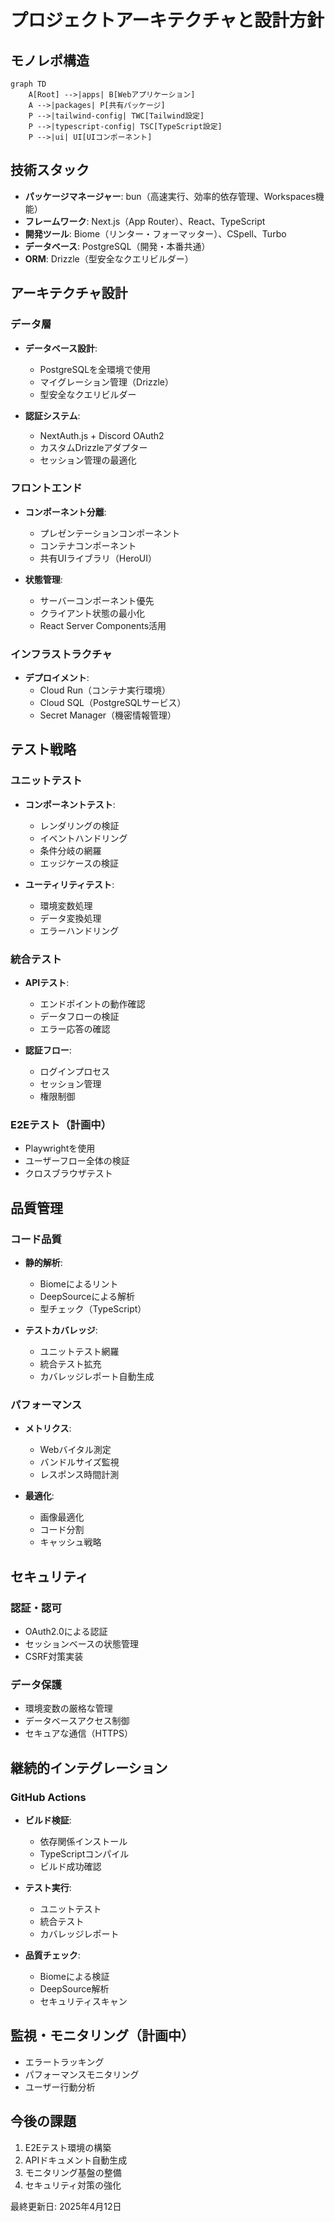 # プロジェクトアーキテクチャと設計方針

## モノレポ構造

```mermaid
graph TD
    A[Root] -->|apps| B[Webアプリケーション]
    A -->|packages| P[共有パッケージ]
    P -->|tailwind-config| TWC[Tailwind設定]
    P -->|typescript-config| TSC[TypeScript設定]
    P -->|ui| UI[UIコンポーネント]
```

## 技術スタック

- **パッケージマネージャー**: bun（高速実行、効率的依存管理、Workspaces機能）
- **フレームワーク**: Next.js（App Router）、React、TypeScript
- **開発ツール**: Biome（リンター・フォーマッター）、CSpell、Turbo
- **データベース**: PostgreSQL（開発・本番共通）
- **ORM**: Drizzle（型安全なクエリビルダー）

## アーキテクチャ設計

### データ層

- **データベース設計**:
  - PostgreSQLを全環境で使用
  - マイグレーション管理（Drizzle）
  - 型安全なクエリビルダー

- **認証システム**:
  - NextAuth.js + Discord OAuth2
  - カスタムDrizzleアダプター
  - セッション管理の最適化

### フロントエンド

- **コンポーネント分離**:
  - プレゼンテーションコンポーネント
  - コンテナコンポーネント
  - 共有UIライブラリ（HeroUI）

- **状態管理**:
  - サーバーコンポーネント優先
  - クライアント状態の最小化
  - React Server Components活用

### インフラストラクチャ

- **デプロイメント**:
  - Cloud Run（コンテナ実行環境）
  - Cloud SQL（PostgreSQLサービス）
  - Secret Manager（機密情報管理）

## テスト戦略

### ユニットテスト

- **コンポーネントテスト**:
  - レンダリングの検証
  - イベントハンドリング
  - 条件分岐の網羅
  - エッジケースの検証

- **ユーティリティテスト**:
  - 環境変数処理
  - データ変換処理
  - エラーハンドリング

### 統合テスト

- **APIテスト**:
  - エンドポイントの動作確認
  - データフローの検証
  - エラー応答の確認

- **認証フロー**:
  - ログインプロセス
  - セッション管理
  - 権限制御

### E2Eテスト（計画中）

- Playwrightを使用
- ユーザーフロー全体の検証
- クロスブラウザテスト

## 品質管理

### コード品質

- **静的解析**:
  - Biomeによるリント
  - DeepSourceによる解析
  - 型チェック（TypeScript）

- **テストカバレッジ**:
  - ユニットテスト網羅
  - 統合テスト拡充
  - カバレッジレポート自動生成

### パフォーマンス

- **メトリクス**:
  - Webバイタル測定
  - バンドルサイズ監視
  - レスポンス時間計測

- **最適化**:
  - 画像最適化
  - コード分割
  - キャッシュ戦略

## セキュリティ

### 認証・認可

- OAuth2.0による認証
- セッションベースの状態管理
- CSRF対策実装

### データ保護

- 環境変数の厳格な管理
- データベースアクセス制御
- セキュアな通信（HTTPS）

## 継続的インテグレーション

### GitHub Actions

- **ビルド検証**:
  - 依存関係インストール
  - TypeScriptコンパイル
  - ビルド成功確認

- **テスト実行**:
  - ユニットテスト
  - 統合テスト
  - カバレッジレポート

- **品質チェック**:
  - Biomeによる検証
  - DeepSource解析
  - セキュリティスキャン

## 監視・モニタリング（計画中）

- エラートラッキング
- パフォーマンスモニタリング
- ユーザー行動分析

## 今後の課題

1. E2Eテスト環境の構築
2. APIドキュメント自動生成
3. モニタリング基盤の整備
4. セキュリティ対策の強化

最終更新日: 2025年4月12日
